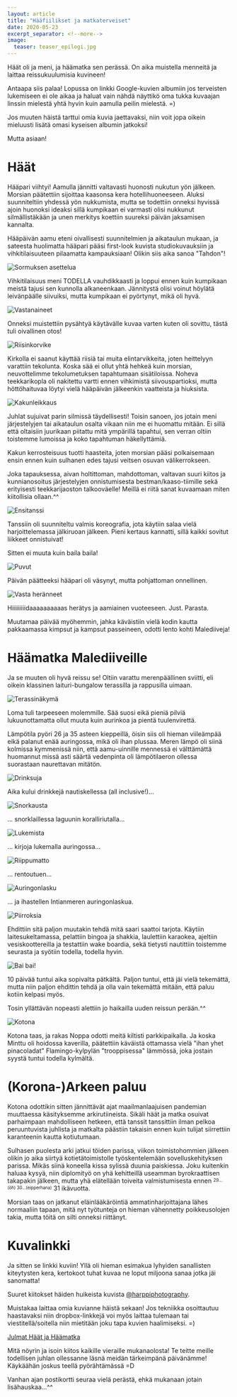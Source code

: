 ```yaml
---
layout: article
title: "Hääfiilikset ja matkaterveiset"
date: 2020-05-23
excerpt_separator: <!--more-->
image:
  teaser: teaser_epilogi.jpg
---
```


Häät oli ja meni, ja häämatka sen perässä. On aika muistella menneitä ja laittaa reissukuulumisia kuvineen!
<!--more-->

Antaapa siis palaa!
Lopussa on linkki Google-kuvien albumiin jos terveisten lukemiseen ei ole aikaa ja haluat vain nähdä näyttikö oma tukka kuvaajan linssin mielestä yhtä hyvin kuin aamulla peilin mielestä. =)

Jos muuten häistä tarttui omia kuvia jaettavaksi, niin voit jopa oikein mieluusti lisätä omasi kyseisen albumin jatkoksi!

Mutta asiaan!

# Häät

Hääpari viihtyi! Aamulla jännitti valtavasti huonosti nukutun yön jälkeen. Morsian päätettiin sijoittaa kaasonsa kera hotellihuoneeseen. Aluksi suunniteltiin yhdessä yön nukkumista, mutta se todettiin onneksi hyvissä ajoin huonoksi ideaksi sillä kumpikaan ei varmasti olisi nukkunut silmällistäkään ja unen merkitys koettiin suureksi päivän jaksamisen kannalta.

Hääpäivän aamu eteni oivallisesti suunnitelmien ja aikataulun mukaan, ja sateesta huolimatta hääpari pääsi first-look kuvista studiokuvauksiin ja vihkitilaisuuteen pilaamatta kampauksiaan! Olikin siis aika sanoa "Tahdon"!

![Sormuksen asettelua](/images/epilogi/alttari.jpg "Sormuksen asettelua")

Vihkitilaisuus meni TODELLA vauhdikkaasti ja loppui ennen kuin kumpikaan meistä tajusi sen kunnolla alkaneenkaan. Jännitystä olisi voinut höylätä leivänpäälle siivuiksi, mutta kumpikaan ei pyörtynyt, mikä oli hyvä.

![Vastanaineet](/images/epilogi/suudelma.jpg "Vastanaineet")

Onneksi muistettiin pysähtyä käytävälle kuvaa varten kuten oli sovittu, tästä tuli oivallinen otos!

![Riisinkorvike](/images/epilogi/lumi.jpg "Riisinkorvike")

Kirkolla ei saanut käyttää riisiä tai muita elintarvikkeita, joten heittelyyn varattiin tekolunta. Koska sää ei ollut yhtä hehkeä kuin morsian, neuvottelimme tekolumetuksen tapahtumaan sisätiloissa. Noheva teekkarikopla oli nakitettu vartti ennen vihkimistä siivouspartioksi, mutta höttöhaituvaa löytyi vielä hääpäivän jälkeenkin vaatteista ja hiuksista.

![Kakunleikkaus](/images/epilogi/kakku.jpg "Kakunleikkaus")

Juhlat sujuivat parin silmissä täydellisesti! Toisin sanoen, jos jotain meni järjestelyjen tai aikataulun osalta vikaan niin me ei huomattu mitään. Ei sillä että oltaisiin juurikaan piitattu mitä ympärillä tapahtui, sen verran oltiin toistemme lumoissa ja koko tapahtuman häkellyttämiä.

Kakun kerrosteisuus tuotti haasteita, joten morsian pääsi polkaisemaan ensin ennen kuin sulhanen edes tajusi veitsen osuvan välikerrokseen.

Joka tapauksessa, aivan holtittoman, mahdottoman, valtavan suuri kiitos ja kunnianosoitus järjestelyjen onnistumisesta bestman/kaaso-tiimille sekä erityisesti teekkarijaoston talkooväelle! Meillä ei riitä sanat kuvaamaan miten kiitollisia ollaan.^^

![Ensitanssi](/images/epilogi/tanssi.jpg "Ensitanssi")

Tanssiin oli suunniteltu valmis koreografia, jota käytiin salaa vielä harjoittelemassa jälkiruoan jälkeen. Pieni kertaus kannatti, sillä kaikki sovitut liikkeet onnistuivat!

Sitten ei muuta kuin baila baila!

![Puvut](/images/epilogi/puvut.jpg "Puvut")

Päivän päätteeksi hääpari oli väsynyt, mutta pohjattoman onnellinen.

![Vasta heränneet](/images/epilogi/aamu.jpg "Vasta heränneet")

Hiiiiiiiiidaaaaaaaaaas herätys ja aamiainen vuoteeseen. Just. Parasta.

Muutamaa päivää myöhemmin, jahka käväistiin vielä kodin kautta pakkaamassa kimpsut ja kampsut passeineen, odotti lento kohti Malediiveja!

# Häämatka Malediiveille

Ja se muuten oli hyvä reissu se! Oltiin varattu merenpäällinen sviitti, eli oikein klassinen laituri-bungalow terassilla ja rappusilla uimaan.

![Terassinäkymä](/images/epilogi/terassi.jpg "Terassinäkymä")

Loma tuli tarpeeseen molemmille. Sää suosi eikä pieniä pilviä lukuunottamatta ollut muuta kuin aurinkoa ja pientä tuulenvirettä.

Lämpötila pyöri 26 ja 35 asteen kieppeillä, öisin siis oli hieman viileämpää eikä palanut enää auringossa, mikä oli ihan plussaa. Meren lämpö oli siinä kolmissa kymmenissä niin, että aamu-uinnille mennessä ei välttämättä huomannut missä asti säärtä vedenpinta oli lämpötilaeron ollessa suorastaan naurettavan mitätön.

![Drinksuja](/images/epilogi/juomat.jpg "Drinksuja")

Aika kului drinkkejä nautiskellessa (all inclusive!)...

![Snorkausta](/images/epilogi/snorklaus.jpg "Snorklausta")

... snorklaillessa laguunin koralliriutalla...

![Lukemista](/images/epilogi/kirja.jpg "Lukemista")

... kirjoja lukemalla auringossa...

![Riippumatto](/images/epilogi/rentoa.jpg "Riippumatto")

... rentoutuen...

![Auringonlasku](/images/epilogi/hiekkapari.jpg "Auringonlasku")

... ja ihastellen Intianmeren auringonlaskua.

![Piirroksia](/images/epilogi/hiekkasydän.jpg "Piirroksia")

Ehdittiin sitä paljon muutakin tehdä mitä saari saattoi tarjota. Käytiin laitesukeltamassa, pelattiin bingoa ja shakkia, laulettiin karaokea, ajeltiin vesiskoottereilla ja testattiin wake boardia, sekä tietysti nautittiin toistemme seurasta ja syötiin todella, todella hyvin.

![Bai bai!](/images/epilogi/baibai.jpg "Bai bai!")

10 päivää tuntui aika sopivalta pätkältä. Paljon tuntui, että jäi vielä tekemättä, mutta niin paljon ehdittin tehdä ja olla vain tekemättä mitään, että paluu kotiin kelpasi myös.

Tosin yllättävän nopeasti alettiin jo haikailla uuden reissun perään.^^

![Kotona](/images/epilogi/kotona.jpg "Kotona")

Kotona taas, ja rakas Noppa odotti meitä kiltisti parkkipaikalla. Ja koska Minttu oli hoidossa kaverilla, päätettiin käväistä ottamassa vielä "ihan yhet pinacoladat" Flamingo-kylpylän "trooppisessa" lämmössä, joka jostain syystä tuntui todella kylmältä.

# (Korona-)Arkeen paluu

Kotona odottikin sitten jännittävät ajat maailmanlaajuisen pandemian muuttaessa käsityksemme arkirutiineista. Sikäli häät ja matka osuivat parhaimpaan mahdolliseen hetkeen, että tanssit tanssittiin ilman pelkoa peruuntuvista juhlista ja matkalta päästiin takaisin ennen kuin tulijat siirrettiin karanteenin kautta kotiutumaan.

Sulhasen puolesta arki jatkui töiden parissa, viikon toimistohommien jälkeen olikin jo aika siirtyä kotietätoimistolle työskentelemään sovelluskehityksen parissa. Mikäs siinä koneella kissa sylissä duunia paiskiessa. Joku kuitenkin haluaa kysyä, niin diplomityö on yhä kehitteillä useamman byrokraattisen takapakin jälkeen, mutta yhä elätellään toiveita valmistumisesta ennen <sup><sub>29...(öh) 30...(eipperhana)</sub></sup> 31 ikävuotta.

Morsian taas on jatkanut eläinlääkäröintiä ammatinharjoittajana lähes normaaliin tapaan, mitä nyt työtunteja on hieman vähennetty poikkeusolojen takia, mutta töitä on silti onneksi riittänyt.

# Kuvalinkki

Ja sitten se linkki kuviin!
Yllä oli hieman esimakua lyhyiden sanallisten kiteytysten kera, kertokoot tuhat kuvaa ne loput miljoona sanaa jotka jäi sanomatta!

Suuret kiitokset häiden huikeista kuvista [@harppiphotography](https://www.instagram.com/harppiphotography "instagram.com/harppiphotography").

Muistakaa laittaa omia kuvianne häistä sekaan! Jos tekniikka osoittautuu haastavaksi niin dropbox-linkkejä voi myös laittaa tulemaan tai viestitellä/soitella niin mietitään joku tapa kuvien haalimiseksi. =)

[Julmat Häät ja Häämatka](https://photos.app.goo.gl/e64B1BegbyBuQw1H8 "Google-albumin linkki")

Mitä nöyrin ja isoin kiitos kaikille vieraille mukanaolosta! Te teitte meille todellisen juhlan ollessanne läsnä meidän tärkeimpänä päivänämme! Käykäähän joskus teellä pyörähtämässä =D

Vanhan ajan postikortti seuraa vielä perästä, ehkä mukanaan jotain lisähauskaa...^^
